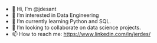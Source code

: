 - 👋 Hi, I’m @jdesant
- 👀 I’m interested in Data Engineering
- 🌱 I’m currently learning Python and SQL.
- 💞️ I’m looking to collaborate on data science projects.
- 📫 How to reach me: https://www.linkedin.com/in/jerdes/

<!---
jdesant/jdesant is a ✨ special ✨ repository because its `README.md` (this file) appears on your GitHub profile.
You can click the Preview link to take a look at your changes.
--->
